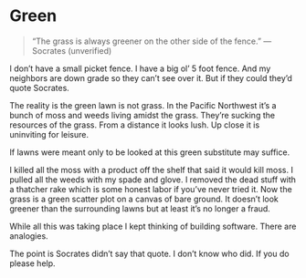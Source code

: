<!--data 2016-04-10 #medium -->

# Green

> “The grass is always greener on the other side of the fence.” —Socrates (unverified)

I don’t have a small picket fence. I have a big ol’ 5 foot fence. And my neighbors are down grade so they can’t see over it. But if they could they’d quote Socrates.

The reality is the green lawn is not grass. In the Pacific Northwest it’s a bunch of moss and weeds living amidst the grass. They’re sucking the resources of the grass. From a distance it looks lush. Up close it is uninviting for leisure.

If lawns were meant only to be looked at this green substitute may suffice.

I killed all the moss with a product off the shelf that said it would kill moss. I pulled all the weeds with my spade and glove. I removed the dead stuff with a thatcher rake which is some honest labor if you’ve never tried it. Now the grass is a green scatter plot on a canvas of bare ground. It doesn’t look greener than the surrounding lawns but at least it’s no longer a fraud.

While all this was taking place I kept thinking of building software. There are analogies.

The point is Socrates didn’t say that quote. I don’t know who did. If you do please help.